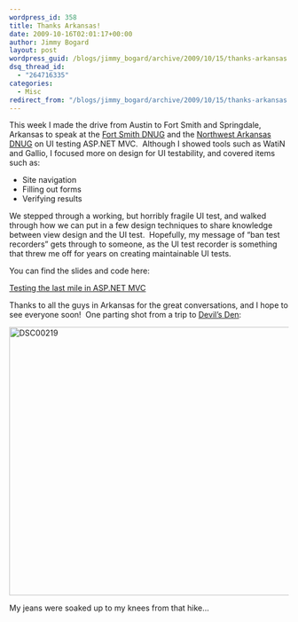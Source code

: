 ```yaml
---
wordpress_id: 358
title: Thanks Arkansas!
date: 2009-10-16T02:01:17+00:00
author: Jimmy Bogard
layout: post
wordpress_guid: /blogs/jimmy_bogard/archive/2009/10/15/thanks-arkansas.aspx
dsq_thread_id:
  - "264716335"
categories:
  - Misc
redirect_from: "/blogs/jimmy_bogard/archive/2009/10/15/thanks-arkansas.aspx/"
---
```

This week I made the drive from Austin to Fort Smith and Springdale, Arkansas to speak at the [Fort Smith DNUG](http://www.fsdnug.org/) and the [Northwest Arkansas DNUG](http://www.nwadnug.org/) on UI testing ASP.NET MVC.&#160; Although I showed tools such as WatiN and Gallio, I focused more on design for UI testability, and covered items such as:

  * Site navigation
  * Filling out forms
  * Verifying results

We stepped through a working, but horribly fragile UI test, and walked through how we can put in a few design techniques to share knowledge between view design and the UI test.&#160; Hopefully, my message of “ban test recorders” gets through to someone, as the UI test recorder is something that threw me off for years on creating maintainable UI tests.

You can find the slides and code here:

[Testing the last mile in ASP.NET MVC](http://grabbagoftimg.s3.amazonaws.com/uitesting-trunk.zip)

Thanks to all the guys in Arkansas for the great conversations, and I hope to see everyone soon!&#160; One parting shot from a trip to [Devil’s Den](http://www.arkansasstateparks.com/devilsden/):

[<img style="border-bottom: 0px;border-left: 0px;border-top: 0px;border-right: 0px" border="0" alt="DSC00219" src="http://lostechies.com/content/jimmybogard/uploads/2011/03/DSC00219_thumb_259379D6.jpg" width="644" height="484" />](http://lostechies.com/content/jimmybogard/uploads/2011/03/DSC00219_0B8F93E7.jpg) 

My jeans were soaked up to my knees from that hike…